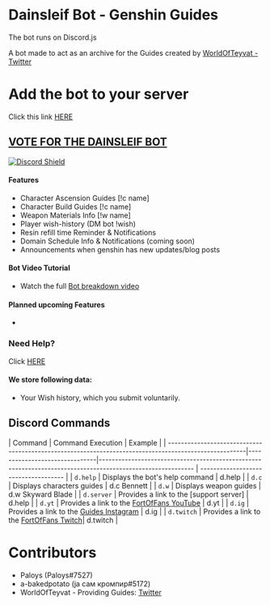 # Dainsleif Bot - Genshin Guides

The bot runs on Discord.js 

A bot made to act as an archive for the Guides created by [WorldOfTeyvat - Twitter](https://twitter.com/WorldOfTeyvat)

# Add the bot to your server

Click this link [HERE](https://discord.com/api/oauth2/authorize?client_id=872528910301163551&permissions=8&scope=bot%20applications.commands)

## [VOTE FOR THE DAINSLEIF BOT](https://top.gg/bot/872528910301163551/vote)

[![Discord Shield](https://discord.com/api/guilds/847884308353122396/widget.png?style=shield)](https://discord.gg/worldofteyvat)

#### Features

- Character Ascension Guides [!c name]
- Character Build Guides [!c name]
- Weapon Materials Info [!w name]
- Player wish-history (DM bot !wish)
- Resin refill time Reminder & Notifications
- Domain Schedule Info & Notifications (coming soon)
- Announcements when genshin has new updates/blog posts


#### Bot Video Tutorial

- Watch the full [Bot breakdown video](https://youtu.be/b4pmqyxYuQ4)

#### Planned upcoming Features

-

### Need Help?

Click [HERE](https://discord.gg/m2zg7tmsYv)

#### We store following data: 

- Your Wish history, which you submit voluntarily.

## Discord Commands

| Command                        | Command Execution                                                    | Example                       |
| ------------------------------------------------------------------------------------------------------|-------------------------------|----------------------------------------------------------------------------------------------------------- | ------------------------------------ |
| `d.help`                       | Displays the bot's help command 					| d.help 			|
| `d.c`                     	 | Displays characters guides 						| d.c Bennett 			|
| `d.w`                      	 | Displays weapon guides 						| d.w Skyward Blade 		|
| `d.server`                     | Provides a link to the [support server] 				| d.help			|
| `d.yt`                       	 | Provides a link to the [FortOfFans YouTube](https://bit.ly/FortYT) 	| d.yt 	    			|
| `d.ig`                     	 | Provides a link to the [Guides Instagram](https://bit.ly/cele-ig) 	| d.ig  			|
| `d.twitch`                     | Provides a link to the [FortOfFans Twitch](https://twitch.tv/FortOfFans)| d.twitch  			|



# Contributors

- Paloys (Paloys#7527)
- a-bakedpotato (ја сам кромпир#5172)
- WorldOfTeyvat - Providing Guides: [Twitter](https://twitter.com/WorldOfTeyvat?s=09)